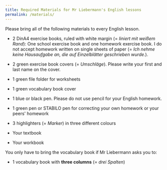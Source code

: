 ```yaml
---
title: Required Materials for Mr Liebermann's English lessons
permalink: /materials/
---
```


Please bring all of the following materials to every English lesson.

- 2 DinA4 exercise books, ruled with white margin (= *liniert mit weißem
Rand*): One school exercise book and one homework exercise book. I do not
accept homework written on single sheets of paper (= *Ich nehme keine
Hausaufgabe an, die auf Einzelblätter geschrieben wurde.*).

- 2 green exercise book covers (= *Umschläge*). Please write your first and
last name on the cover.

- 1 green file folder for worksheets

- 1 green vocabulary book cover

- 1 blue or black pen. Please do not use pencil for your English homework.

- 1 green pen or STABILO pen for correcting your own homework or your peers'
homework

- 3 highlighters (= *Marker*) in three different colours

- Your textbook

- Your workbook

You only have to bring the vocabulary book if Mr Liebermann asks you to:

- 1 vocabulary book with **three columns** (= *drei Spalten*)
